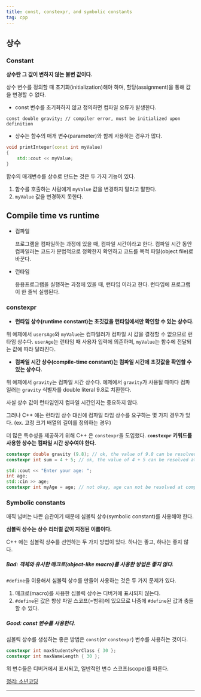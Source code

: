 ```yaml
---
title: const, constexpr, and symbolic constants
tag: cpp
---
```






## 상수

### Constant

**상수란 그 값이 변하지 않는 불변 값이다.**

상수 변수를 정의할 때 초기화(initialization)해야 하며, 할당(assignment)을 통해 값을 변경할 수 없다.

+ const 변수를 초기화하지 않고 정의하면 컴파일 오류가 발생한다.

```
const double gravity; // compiler error, must be initialized upon definition
```



+ 상수는 함수의 매개 변수(parameter)와 함께 사용하는 경우가 많다.

```cpp
void printInteger(const int myValue)
{
    std::cout << myValue;
}
```

함수의 매개변수를 상수로 만드는 것은 두 가지 기능이 있다.

1. 함수를 호출하는 사람에게 `myValue` 값을 변경하지 말라고 말한다.
2. `myValue` 값을 변경하지 못한다.

## Compile time vs runtime

+ 컴파일

  프로그램을 컴파일하는 과정에 있을 때, 컴파일 시간이라고 한다. 컴파일 시간 동안 컴파일러는 코드가 문법적으로 정확한지 확인하고 코드를 목적 파일(object file)로 바꾼다.

+ 런타임

  응용프로그램을 실행하는 과정에 있을 때, 런타임 이라고 한다. 런타임에 프로그램이 한 줄씩 실행된다.

### constexpr

+ **런타임 상수(runtime constant)는 초깃값을 런타임에서만 확인할 수 있는 상수다.** 

위 예제에서 `usersAge`와 `myValue`는 컴파일러가 컴파일 시 값을 결정할 수 없으므로 런타임 상수다. `userAge`는 런타임 때 사용자 입력에 의존하며, `myValue`는 함수에 전달되는 값에 따라 달라진다.

+ **컴파일 시간 상수(compile-time constant)는 컴파일 시간에 초깃값을 확인할 수 있는 상수다.** 

위 예제에서 `gravity`는 컴파일 시간 상수다. 예제에서 `gravity`가 사용될 때마다 컴파일러는 `gravity` 식별자를 double literal 9.8로 치환한다.

사실 상수 값이 런타임인지 컴파일 시간인지는 중요하지 않다.

 그러나 C++ 에는 런타임 상수 대신에 컴파일 타임 상수를 요구하는 몇 가지 경우가 있다. (ex. 고정 크기 배열의 길이를 정의하는 경우)

더 많은 특수성을 제공하기 위해 C++ 은 `constexpr`을 도입했다. **`constexpr` 키워드를 사용한 상수는 컴파일 시간 상수여야 한다.**

```cpp
constexpr double gravity (9.8); // ok, the value of 9.8 can be resolved at compile-time
constexpr int sum = 4 + 5; // ok, the value of 4 + 5 can be resolved at compile-time

std::cout << "Enter your age: ";
int age;
std::cin >> age;
constexpr int myAge = age; // not okay, age can not be resolved at compile-time
```

### Symbolic constants

매직 넘버는 나쁜 습관이기 때문에 심볼릭 상수(symbolic constant)를 사용해야 한다. 

**심볼릭 상수는 상수 리터럴 값이 지정된 이름이다.**

 C++ 에는 심볼릭 상수를 선언하는 두 가지 방법이 있다. 하나는 좋고, 하나는 좋지 않다.

##### Bad: 객체와 유사한 매크로(object-like macro)를 사용한 방법은 좋지 않다.

`#define`을 이용해서 심볼릭 상수를 만들어 사용하는 것은 두 가지 문제가 있다.

1. 매크로(macro)를 사용한 심볼릭 상수는 디버거에 표시되지 않는다.
2. `#define`된 값은 항상 파일 스코프(=범위)에 있으므로 나중에 `#define`된 값과 충돌할 수 있다.

##### Good: const 변수를 사용한다.

심볼릭 상수를 생성하는 좋은 방법은 `const`(or `constexpr`) 변수를 사용하는 것이다.

```cpp
constexpr int maxStudentsPerClass { 30 };
constexpr int maxNameLength { 30 };
```

위 변수들은 디버거에서 표시되고, 일반적인 변수 스코프(scope)를 따른다.



[정리: 소년코딩](https://boycoding.tistory.com/156?category=1007180 )

---


